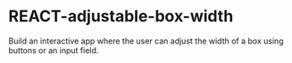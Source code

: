# REACT-adjustable-box-width
Build an interactive app where the user can adjust the width of a box using buttons or an input field.
